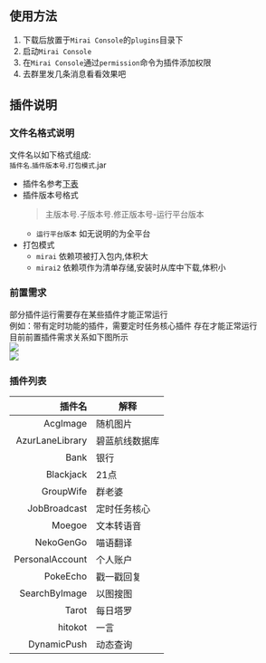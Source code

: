 ## 使用方法

1. 下载后放置于`Mirai Console`的`plugins`目录下
2. 启动`Mirai Console`
3. 在`Mirai Console`通过`permission`命令为插件添加权限
4. 去群里发几条消息看看效果吧

## 插件说明

### 文件名格式说明
文件名以如下格式组成:  
`插件名`.`插件版本号`.`打包模式`.jar
* 插件名参考[下表](#插件列表)
* 插件版本号格式
    > 主版本号.子版本号.修正版本号-运行平台版本
    * `运行平台版本` 如无说明的为全平台
* 打包模式
    * `mirai` 依赖项被打入包内,体积大
    * `mirai2` 依赖项作为清单存储,安装时从库中下载,体积小

### 前置需求
部分插件运行需要存在某些插件才能正常运行  
例如：带有定时功能的插件，需要定时任务核心插件 存在才能正常运行  
目前前置插件需求关系如下图所示  
[![](https://mermaid.ink/img/pako:eNqFkMsKwkAMRX-lZG1_oAvBUheKguhOZhNn0od2JmUei1L6744t1Y1iIJBwDyGcASQrggwqi12dHM7CJLGK3qBu5Cm4OknTdbLnW24ZlUTnZyJH8_gXncg6NthupORglrRF-bjH_o1sZLXTWNE3AlagyWpsVHx6ePECfE2aBGRxVFRiaL0AYcaIhk6hp61qPFvISmwdrQCD50tvJGTeBlqgosHoQL-pDs2V-bPTdOQ425qkjU8AkGl9?type=png)](https://mermaid.live/edit#pako:eNqFkMsKwkAMRX-lZG1_oAvBUheKguhOZhNn0od2JmUei1L6744t1Y1iIJBwDyGcASQrggwqi12dHM7CJLGK3qBu5Cm4OknTdbLnW24ZlUTnZyJH8_gXncg6NthupORglrRF-bjH_o1sZLXTWNE3AlagyWpsVHx6ePECfE2aBGRxVFRiaL0AYcaIhk6hp61qPFvISmwdrQCD50tvJGTeBlqgosHoQL-pDs2V-bPTdOQ425qkjU8AkGl9)  
[![](https://mermaid.ink/img/pako:eNqrVkrOT0lVslJKL0osyFDwCYrJKy5NgnCezt73ZF93TJ6jgq7uyzkNL5Y16uraKTjF5KXmpSjpKOWmFuUmZqYA9VbH5CkoxCiVZKTmpsYoWQGZKalpiaU5JTFKMXm1QKWlBSmJJamuKZkl-UVKVmmJOcWpOkqJpSX5wZV5yUpWJUWlqTBFLpmJQNtzoapqAb3vOpo)](https://mermaid-js.github.io/mermaid-live-editor/edit#pako:eNqrVkrOT0lVslJKL0osyFDwCYrJKy5NgnCezt73ZF93TJ6jgq7uyzkNL5Y16uraKTjF5KXmpSjpKOWmFuUmZqYA9VbH5CkoxCiVZKTmpsYoWQGZKalpiaU5JTFKMXm1QKWlBSmJJamuKZkl-UVKVmmJOcWpOkqJpSX5wZV5yUpWJUWlqTBFLpmJQNtzoapqAb3vOpo)

### 插件列表
插件名|解释
-:|-|
AcgImage|随机图片
AzurLaneLibrary|碧蓝航线数据库
Bank|银行
Blackjack|21点
GroupWife|群老婆
JobBroadcast|定时任务核心
Moegoe|文本转语音
NekoGenGo|喵语翻译
PersonalAccount|个人账户
PokeEcho|戳一戳回复
SearchByImage|以图搜图
Tarot|每日塔罗
hitokot|一言
DynamicPush|动态查询

